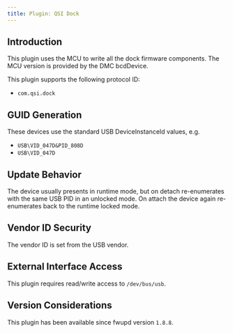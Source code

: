 ```yaml
---
title: Plugin: QSI Dock
---
```


## Introduction

This plugin uses the MCU to write all the dock firmware components. The MCU version
is provided by the DMC bcdDevice.

This plugin supports the following protocol ID:

* `com.qsi.dock`

## GUID Generation

These devices use the standard USB DeviceInstanceId values, e.g.

* `USB\VID_047D&PID_808D`
* `USB\VID_047D`

## Update Behavior

The device usually presents in runtime mode, but on detach re-enumerates with
the same USB PID in an unlocked mode. On attach the device again re-enumerates
back to the runtime locked mode.

## Vendor ID Security

The vendor ID is set from the USB vendor.

## External Interface Access

This plugin requires read/write access to `/dev/bus/usb`.

## Version Considerations

This plugin has been available since fwupd version `1.8.8`.
